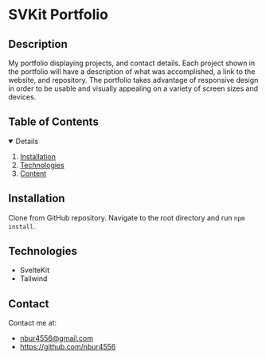 # SVKit Portfolio

## Description

My portfolio displaying projects, and contact details. Each project shown in the portfolio will have a description of what was accomplished, a link to the website, and repository. The portfolio takes advantage of responsive design in order to be usable and visually appealing on a variety of screen sizes and devices.

## Table of Contents
<details open="open">
    <ol>
        <li><a href="#Installation">Installation</a></li>
        <li><a href="#Installation">Technologies</a></li>
        <li><a href="#Installation">Content</a></li>
    </ol>
</details>

## Installation

Clone from GitHub repository. Navigate to the root directory and run `npm install`.

## Technologies

 - SvelteKit
 - Tailwind

 ## Contact

 Contact me at:

 - nbur4556@gmail.com
 - https://github.com/nbur4556